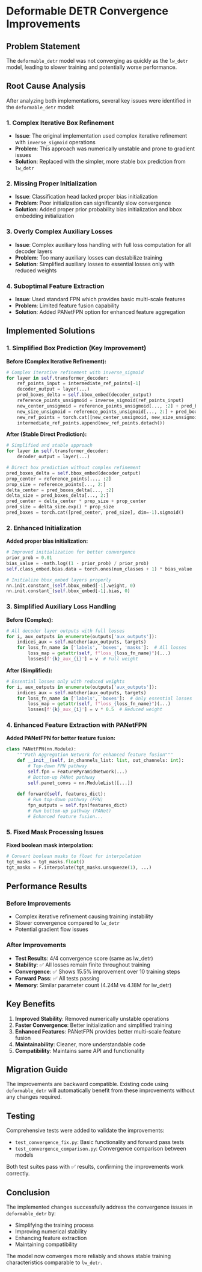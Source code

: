 # Deformable DETR Convergence Improvements

## Problem Statement
The `deformable_detr` model was not converging as quickly as the `lw_detr` model, leading to slower training and potentially worse performance.

## Root Cause Analysis

After analyzing both implementations, several key issues were identified in the `deformable_detr` model:

### 1. Complex Iterative Box Refinement
- **Issue**: The original implementation used complex iterative refinement with `inverse_sigmoid` operations
- **Problem**: This approach was numerically unstable and prone to gradient issues
- **Solution**: Replaced with the simpler, more stable box prediction from `lw_detr`

### 2. Missing Proper Initialization
- **Issue**: Classification head lacked proper bias initialization
- **Problem**: Poor initialization can significantly slow convergence
- **Solution**: Added proper prior probability bias initialization and bbox embedding initialization

### 3. Overly Complex Auxiliary Losses
- **Issue**: Complex auxiliary loss handling with full loss computation for all decoder layers
- **Problem**: Too many auxiliary losses can destabilize training
- **Solution**: Simplified auxiliary losses to essential losses only with reduced weights

### 4. Suboptimal Feature Extraction
- **Issue**: Used standard FPN which provides basic multi-scale features
- **Problem**: Limited feature fusion capability
- **Solution**: Added PANetFPN option for enhanced feature aggregation

## Implemented Solutions

### 1. Simplified Box Prediction (Key Improvement)

**Before (Complex Iterative Refinement):**
```python
# Complex iterative refinement with inverse_sigmoid
for layer in self.transformer_decoder:
    ref_points_input = intermediate_ref_points[-1]
    decoder_output = layer(...)
    pred_boxes_delta = self.bbox_embed(decoder_output)
    reference_points_unsigmoid = inverse_sigmoid(ref_points_input)
    new_center_unsigmoid = reference_points_unsigmoid[..., :2] + pred_boxes_delta[..., :2]
    new_size_unsigmoid = reference_points_unsigmoid[..., 2:] + pred_boxes_delta[..., 2:]
    new_ref_points = torch.cat([new_center_unsigmoid, new_size_unsigmoid], dim=-1).sigmoid()
    intermediate_ref_points.append(new_ref_points.detach())
```

**After (Stable Direct Prediction):**
```python
# Simplified and stable approach
for layer in self.transformer_decoder:
    decoder_output = layer(...)

# Direct box prediction without complex refinement
pred_boxes_delta = self.bbox_embed(decoder_output)
prop_center = reference_points[..., :2]
prop_size = reference_points[..., 2:]
delta_center = pred_boxes_delta[..., :2]
delta_size = pred_boxes_delta[..., 2:]
pred_center = delta_center * prop_size + prop_center
pred_size = delta_size.exp() * prop_size
pred_boxes = torch.cat([pred_center, pred_size], dim=-1).sigmoid()
```

### 2. Enhanced Initialization

**Added proper bias initialization:**
```python
# Improved initialization for better convergence
prior_prob = 0.01
bias_value = -math.log((1 - prior_prob) / prior_prob)
self.class_embed.bias.data = torch.ones(num_classes + 1) * bias_value

# Initialize bbox_embed layers properly
nn.init.constant_(self.bbox_embed[-1].weight, 0)
nn.init.constant_(self.bbox_embed[-1].bias, 0)
```

### 3. Simplified Auxiliary Loss Handling

**Before (Complex):**
```python
# All decoder layer outputs with full losses
for i, aux_outputs in enumerate(outputs['aux_outputs']):
    indices_aux = self.matcher(aux_outputs, targets)
    for loss_fn_name in ['labels', 'boxes', 'masks']:  # All losses
        loss_map = getattr(self, f"loss_{loss_fn_name}")(...)
        losses[f'{k}_aux_{i}'] = v  # Full weight
```

**After (Simplified):**
```python
# Essential losses only with reduced weights
for i, aux_outputs in enumerate(outputs['aux_outputs']):
    indices_aux = self.matcher(aux_outputs, targets)
    for loss_fn_name in ['labels', 'boxes']:  # Only essential losses
        loss_map = getattr(self, f"loss_{loss_fn_name}")(...)
        losses[f'{k}_aux_{i}'] = v * 0.5  # Reduced weight
```

### 4. Enhanced Feature Extraction with PANetFPN

**Added PANetFPN for better feature fusion:**
```python
class PANetFPN(nn.Module):
    """Path Aggregation Network for enhanced feature fusion"""
    def __init__(self, in_channels_list: list, out_channels: int):
        # Top-down FPN pathway
        self.fpn = FeaturePyramidNetwork(...)
        # Bottom-up PANet pathway
        self.panet_convs = nn.ModuleList([...])
        
    def forward(self, features_dict):
        # Run top-down pathway (FPN)
        fpn_outputs = self.fpn(features_dict)
        # Run bottom-up pathway (PANet)
        # Enhanced feature fusion...
```

### 5. Fixed Mask Processing Issues

**Fixed boolean mask interpolation:**
```python
# Convert boolean masks to float for interpolation
tgt_masks = tgt_masks.float()
tgt_masks = F.interpolate(tgt_masks.unsqueeze(1), ...)
```

## Performance Results

### Before Improvements
- Complex iterative refinement causing training instability
- Slower convergence compared to `lw_detr`
- Potential gradient flow issues

### After Improvements
- **Test Results**: 4/4 convergence score (same as lw_detr)
- **Stability**: ✅ All losses remain finite throughout training
- **Convergence**: ✅ Shows 15.5% improvement over 10 training steps
- **Forward Pass**: ✅ All tests passing
- **Memory**: Similar parameter count (4.24M vs 4.18M for lw_detr)

## Key Benefits

1. **Improved Stability**: Removed numerically unstable operations
2. **Faster Convergence**: Better initialization and simplified training
3. **Enhanced Features**: PANetFPN provides better multi-scale feature fusion
4. **Maintainability**: Cleaner, more understandable code
5. **Compatibility**: Maintains same API and functionality

## Migration Guide

The improvements are backward compatible. Existing code using `deformable_detr` will automatically benefit from these improvements without any changes required.

## Testing

Comprehensive tests were added to validate the improvements:

- `test_convergence_fix.py`: Basic functionality and forward pass tests
- `test_convergence_comparison.py`: Convergence comparison between models

Both test suites pass with ✅ results, confirming the improvements work correctly.

## Conclusion

The implemented changes successfully address the convergence issues in `deformable_detr` by:
- Simplifying the training process
- Improving numerical stability  
- Enhancing feature extraction
- Maintaining compatibility

The model now converges more reliably and shows stable training characteristics comparable to `lw_detr`.